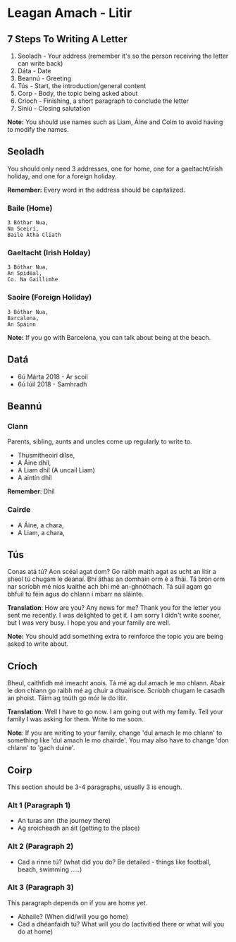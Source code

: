 # Leagan Amach - Litir

## 7 Steps To Writing A Letter

1. Seoladh - Your address (remember it's so the person receiving the letter can write back)
2. Dáta - Date
3. Beannú - Greeting 
4. Tús - Start, the introduction/general content
5. Corp - Body, the topic being asked about
6. Críoch - Finishing, a short paragraph to conclude the letter
7. Siniú - Closing salutation

**Note:** You should use names such as Liam, Áine and Colm to avoid having to modify the names.

## Seoladh

You should only need 3 addresses, one for home, one for a gaeltacht/irish holiday, and one for a foreign holiday.

**Remember:** Every word in the address should be capitalized.

### Baile (Home)

```
3 Bóthar Nua,
Na Sceirí,
Baile Átha Cliath
```

### Gaeltacht (Irish Holday)

```
3 Bóthar Nua,
An Spidéal,
Co. Na Gaillimhe
```

### Saoire (Foreign Holiday)

```
3 Bóthar Nua,
Barcalona,
An Spáinn
```

**Note:** If you go with Barcelona, you can talk about being at the beach.

## Datá

- 6ú Márta 2018 - Ar scoil
- 6ú Iúil 2018 - Samhradh


## Beannú

### Clann

Parents, sibling, aunts and uncles come up regularly to write to.

- Thusmitheoirí dílse,
- A Áine dhíl,
- A Liam dhíl (A uncail Liam)
- A aintín dhíl

**Remember**: Dhíl

### Cairde

* A Áine, a chara,
* A Liam, a chara,

## Tús

Conas atá tú? Aon scéal agat dom? Go raibh maith agat as ucht an litir a sheol tú chugam le deanaí. Bhí áthas an domhain orm é a fhái. Tá brón orm nar scríobh mé níos luaithe ach bhí mé an-ghnóthach. Tá súil agam go bhfuil tú féin agus do chlann i mbarr na sláinte.



**Translation**: How are you? Any news for me? Thank you for the letter you sent me recently. I was delighted to get it. I am sorry I didn't write sooner, but I was very busy. I hope you and your family are well.

**Note:** You should add something extra to reinforce the topic you are being asked to write about.

## Críoch

Bheul, caithfidh mé imeacht anois. Tá mé ag dul amach le mo chlann. Abair le don chlann go raibh mé ag chuir a dtuairisce. Scríobh chugam le casadh an phoist. Táim ag tnúth go mór le do litir.



**Translation**: Well I have to go now. I am going out with my family. Tell your family I was asking for them. Write to me soon.

**Note**: If you are writing to your family, change 'dul amach le mo chlann' to something like 'dul amach le mo chairde'. You may also have to change 'don chlann' to 'gach duine'.

## Coirp

This section should be 3-4 paragraphs, usually 3 is enough.

### Alt 1 (Paragraph 1)

- An turas ann (the journey there)
- Ag sroicheadh an áit (getting to the place)

### Alt 2 (Paragraph 2)

- Cad a rinne tú? (what did you do? Be detailed - things like football, beach, swimming .....)

### Alt 3 (Paragraph 3)

This paragraph depends on if you are home yet.

- Abhaile? (When did/will you go home)
- Cad a dhéanfaidh tú? What will you do (activitied there or what will you do at home)
  
